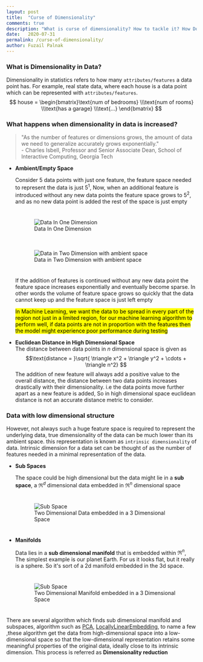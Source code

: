 ```yaml
---
layout: post
title:  "Curse of Dimensionality"
comments: true
description: "What is curse of dimensionality? How to tackle it? How Does it affect the Data and Training Algorithm"
date:   2020-07-31
permalink: /curse-of-dimensionality/
author: Fuzail Palnak
---
```


### What is Dimensionality in Data?
Dimensionality in statistics refers to how many <code>attributes/features</code> a data point has. For example, real state data, where 
each house is a data point which can be represented with <code>attributes/features</code>.
$$ 
house =  \begin{bmatrix}\text{num of bedrooms} \\\text{num of rooms} \\\text{has a garage} \\\text{...}  \end{bmatrix} 
$$


### What happens when dimensionality in data is increased?
> "As the number of features or dimensions grows, the amount of data we need to generalize accurately grows exponentially." <br /> - Charles Isbell, Professor and Senior Associate Dean, School of Interactive Computing, Georgia Tech

<ul>
<li>

<b>Ambient/Empty Space</b><br />

Consider 5 data points with just one feature, the feature space needed to represent the data is just $5^1$,
Now, when an additional feature is introduced without 
any new data points the feature space grows to $5^2$, and as no new data point is added the rest of the space is just empty

<div style="padding: 10px;">
<figure class="image">
  <img src="https://fuzailpalnak.github.io/assets/curse/scale_first.png" alt="Data In One Dimension">
  <figcaption>Data In One Dimension</figcaption>
</figure>
</div>


<div style="padding: 10px;">
<figure class="image">
  <img src="https://fuzailpalnak.github.io/assets/curse/scale_second.png" alt="Data in Two Dimension with ambient space">
  <figcaption>Data in Two Dimension with ambient space</figcaption>
</figure>
</div>

If the addition of features is continued without any new data point the feature space increases exponentially and eventually become sparse. In other words
the volume of feature space grows so quickly that the data cannot keep up and the feature space is just left empty<br />

<mark>In Machine Learning, we want the data to be spread in every part of the region not just in a limited region, for our
machine learning algorithm to perform well, if data points are not in proportion with the features then the model might experience poor performance during testing</mark>

</li>

<li>

<b>Euclidean Distance in High Dimensional Space</b><br />
The distance between data points in $n$ dimensional space is given as $$\text{distance = }\sqrt{ \triangle x^2 +  \triangle y^2 +  \cdots + \triangle n^2} $$The addition of new feature
 will always add a positive value to the overall distance, the distance between two data points increases drastically with their dimensionality.
i.e the data points move further apart as a new feature is added, So in high dimensional space euclidean distance is not an accurate distance metric to consider.


</li>
</ul>

### Data with low dimensional structure

However, not always such a huge feature space is required to represent the underlying data, true dimensionality of the data can be much lower than its ambient space.
this representation is known as <code>intrinsic dimensionality</code> of data. 
Intrinsic dimension for a data set can be thought of as the number of features needed in a minimal representation of the data. 
<ul>
<li>

<b>Sub Spaces</b><br />

The space could be high dimensional but the data might lie in a <b>sub space</b>, a $\Re^d$ dimensional data embedded in $\Re^n$  dimensional space 
<div style="padding: 10px;">
<figure class="image">
  <img src="https://fuzailpalnak.github.io/assets/curse/subspace.png" alt="Sub Space">
  <figcaption>Two Dimensional Data embedded in a 3 Dimensional Space</figcaption>
</figure>
</div>


</li>

<li>

<b>Manifolds</b><br />

Data lies in a <b>sub dimensional manifold</b> that is embedded within $\Re^n$, The simplest example is our planet Earth.
For us it looks flat, but it really is a sphere. So it's sort of a 2d manifold embedded in the 3d space.

<div style="padding: 10px;">
<figure class="image">
  <img src="https://fuzailpalnak.github.io/assets/curse/manifold.png" alt="Sub Space">
  <figcaption>Two Dimensional Manifold embedded in a 3 Dimensional Space</figcaption>
</figure>
</div>
</li>
</ul>

There are several algorithm which finds sub dimensional manifold and subspaces, algorithm such as [PCA](https://en.wikipedia.org/wiki/Principal_component_analysis), 
[LocallyLinearEmbedding](https://cs.nyu.edu/~roweis/lle/papers/lleintro.pdf), to name a few ,these algorithm get the data from high-dimensional 
space into a low-dimensional space so that the low-dimensional representation retains some meaningful properties of the
original data, ideally close to its intrinsic dimension. This process is referred as <b>Dimensionality reduction</b>



 

